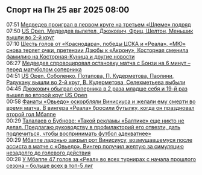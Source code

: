<h2>Спорт на Пн 25 авг 2025 08:00</h2><!--2025-08-25 07:51:00-->
<div class="rssn">
  <div><span class="smaller gray hspace">07:51</span> <a class="nodecor" href="https://www.sports.ru/tennis/1116875516-medvedev-proigral-v-pervom-kruge-na-tretem-shleme-podryad.html">Медведев проиграл в первом круге на третьем «Шлеме» подряд</a></div>
</div>
<div class="rssn">
  <div><span class="smaller gray hspace">07:50</span> <a class="nodecor" href="https://www.sports.ru/tennis/1116874415-us-open-2025-muzhchiny-rezultaty-24-avgusta.html">US Open. Медведев вылетел, Джокович, Фриц, Шелтон, Меньшик вышли во 2-й круг</a></div>
</div>
<div class="rssn">
  <div><span class="smaller gray hspace">07:10</span> <a class="nodecor" href="https://www.sports.ru/football/1116874677-utrennij-dajdzhest.html">Шесть голов от «Краснодара», победы ЦСКА и «Реала», «МЮ» снова теряет очки, претензии Дзюбы к «Акрону», Косторная сменила фамилию на Косторная-Куница и другие новости</a></div>
</div>
<div class="rssn">
  <div><span class="smaller gray hspace">06:27</span> <a class="nodecor" href="https://www.sports.ru/tennis/1116875524-medvedev-sprovocziroval-ostanovku-matcha-s-bonzi-na-6-minut-pered-matc.html">Медведев спровоцировал остановку матча с Бонзи на 6 минут – перед матчболом соперника</a></div>
</div>
<div class="rssn">
  <div><span class="smaller gray hspace">04:51</span> <a class="nodecor" href="https://www.sports.ru/tennis/1116874382-us-open-2025-zhenshhiny-rezultaty-pervogo-kruga.html">US Open. Соболенко, Потапова, П. Кудерметова, Паолини, Радукану вышли во 2-й круг, В. Кудерметова, Селехметьева выбыли</a></div>
</div>
<div class="rssn">
  <div><span class="smaller gray hspace">04:45</span> <a class="nodecor" href="https://www.sports.ru/tennis/1116875502-dzhokovich-19-j-raz-vyshel-vo-vtoroj-krug-us-open.html">Джокович обыграл соперника в 2 раза младше себя и 19-й раз вышел во второй круг US Open</a></div>
</div>
<div class="rssn">
  <div><span class="smaller gray hspace">00:58</span> <a class="nodecor" href="https://www.sports.ru/football/1116875461-vinisius-vozmushhalsya-posle-assista-na-mbappe-v-matche-s-ovedo-kogda-.html">Фанаты «Овьедо» оскорбляли Винисиуса и желали ему смерти во время матча. В вингера «Реала» бросили бутылку, когда он праздновал второй гол Мбаппе</a></div>
</div>
<div class="rssn">
  <div><span class="smaller gray hspace">00:29</span> <a class="nodecor" href="https://www.sports.ru/football/1116875437-talalaev-o-bubnove-takoj-reklamy-eshhe-nikto-nam-ne-delal-vse-edino-bo.html">Талалаев о Бубнове: «Такой рекламы «Балтике» еще никто не делал. Предлагаю руководству в профилакторий его отвезти, дать подлечиться, чтобы воспринимать футбол адекватнее»</a></div>
</div>
<div class="rssn">
  <div><span class="smaller gray hspace">00:29</span> <a class="nodecor" href="https://www.sports.ru/football/1116875438-mbappe-ladonyu-zakryl-rot-vinisiusu-vozmushhavshemusya-posle-assista-v.html">Мбаппе ладонью закрыл рот Винисиусу, возмущавшемуся после ассиста в матче с «Овьедо». Вингер получил желтую за симуляцию незадолго до голевого действия</a></div>
</div>
<div class="rssn">
  <div><span class="smaller gray hspace">00:28</span> <a class="nodecor" href="https://www.sports.ru/football/1116875402-u-mbappe-46-golov-za-real-vo-vsex-turnirax-s-nachala-proshlogo-sezona-.html">У Мбаппе 47 голов за «Реал» во всех турнирах с начала прошлого сезона – больше всех в топ-5 лиг</a></div>
</div>